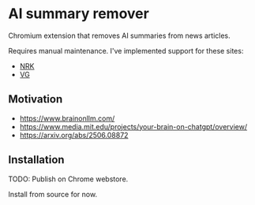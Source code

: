# AI summary remover

Chromium extension that removes AI summaries from news articles.

Requires manual maintenance. I've implemented support for these sites:

- [NRK](https://nrk.no)
- [VG](https://vg.no)

## Motivation

- https://www.brainonllm.com/
- https://www.media.mit.edu/projects/your-brain-on-chatgpt/overview/
- https://arxiv.org/abs/2506.08872

## Installation

TODO: Publish on Chrome webstore.

Install from source for now.
